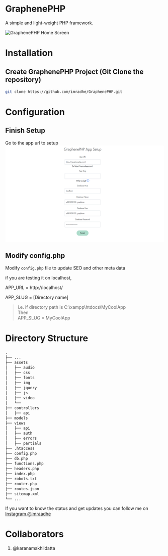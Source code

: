 <h1>GraphenePHP</h1>

A simple and light-weight PHP framework.

![GraphenePHP Home Screen](/assets/img/ss.png "GraphenePHP Home Screen")

# Installation

## Create GraphenePHP Project (Git Clone the repository)

```bash
git clone https://github.com/imradhe/GraphenePHP.git
```

# Configuration

## Finish Setup
Go to the app url to setup
![GraphenePHP Configuraion](/assets/img/configuraion.png "GraphenePHP Configuraion")



## Modify config.php
Modify `config.php` file to update SEO and other meta data

if you are testing it on localhost, 

APP_URL = http://localhost/

APP_SLUG = [Directory name]

> i.e. if directory path is C:\xampp\htdocs\MyCoolApp <br>
Then <br>
> APP_SLUG = MyCoolApp

# Directory Structure
```
.
├── ...
├── assets   
│   ├── audio                 
│   ├── css   
│   ├── fonts         
│   ├── img
│   ├── jquery
│   ├── js   
│   ├── video
│   └──      
├── controllers
│   ├── api      
├── models       
├── views   
│   ├── api
│   ├── auth
│   ├── errors
│   ├── partials 
├── .htaccess 
├── config.php 
├── db.php   
├── functions.php
├── headers.php
├── index.php
├── robots.txt
├── router.php
├── routes.json
├── sitemap.xml
└── ...
```



If you want to know the status and get updates you can follow me on [Instagram @imraadhe](https://instagram.com/imraadhe)

# Collaborators

1. @karanamakhildatta


